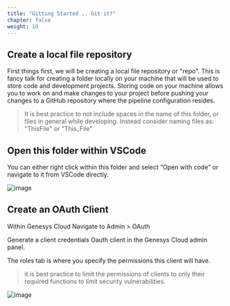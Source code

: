 ```yaml
---
title: "Gitting Started .. Git it?"
chapter: false
weight: 10
---
```


## Create a local file repository

First things first, we will be creating a local file repository or "repo". This is fancy talk for creating a folder locally on your machine that will be used to store code and development projects. Storing code on your machine allows you to work on and make changes to your project before pushing your changes to a GitHub repository where the pipeline configuration resides. 


> It is best practice to not include spaces in the name of this folder, or files in general while developing. Instead consider naming files as: "ThisFile" or "This_File"

## Open this folder within VSCode

You can either right click within this folder and select “Open with code” or navigate to it from VSCode directly.

![image](/images/CXFolderNav.PNG)

## Create an OAuth Client

Within Genesys Cloud Navigate to Admin > OAuth

Generate a client credentials Oauth client in the Genesys Cloud admin panel.​

The roles tab is where you specify the permissions this client will have.
> it is best practice to limit the permissions of clients to only their required functions to limit security vulnerabilities.

![image](/images/CXAuthClient.PNG)

